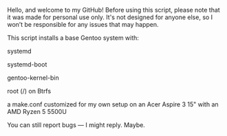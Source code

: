 Hello, and welcome to my GitHub!
Before using this script, please note that it was made for personal use only. It's not designed for anyone else, so I won’t be responsible for any issues that may happen.

This script installs a base Gentoo system with:

systemd

systemd-boot

gentoo-kernel-bin

root (/) on Btrfs

a make.conf customized for my own setup on an Acer Aspire 3 15" with an AMD Ryzen 5 5500U

You can still report bugs — I might reply. Maybe.

